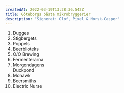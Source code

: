 ```yaml
---
createdAt: 2022-03-19T13:28:36.542Z
title: Göteborgs bästa mikrobryggerier
description: "Signerat: Olof, Pixel & Norsk-Casper"
---
```

1. Dugges
2. Stigbergets
3. Poppels
4. Beerblioteks
5. O/O Brewing
6. Fermenterarna
7. Morgondagens\
   Duckpond
8. Mohawk
9. Beersmiths
10. Electric Nurse